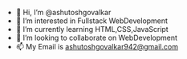 - 👋 Hi, I’m @ashutoshgovalkar
- 👀 I’m interested in Fullstack WebDevelopment 
- 🌱 I’m currently learning HTML,CSS,JavaScript
- 💞️ I’m looking to collaborate on WebDevelopment
- 📫 My Email is ashutoshgovalkar942@gmail.com

<!---
ashutoshgovalkar2908/ashutoshgovalkar2908 is a ✨ special ✨ repository because its `README.md` (this file) appears on your GitHub profile.
You can click the Preview link to take a look at your changes.
--->
